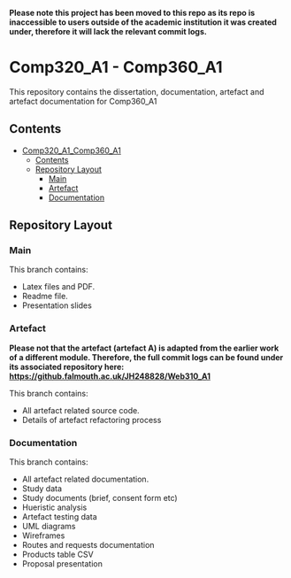 **Please note this project has been moved to this repo as its repo is inaccessible to users outside of the academic institution it was created under, therefore it will lack the relevant commit logs.**

# Comp320_A1 - Comp360_A1

This repository contains the dissertation, documentation, artefact and artefact documentation for Comp360_A1

## Contents

- [Comp320_A1_Comp360_A1](#Comp320-A1-Comp360-A1)
  - [Contents](#contents)
  - [Repository Layout](#repository-layout)
    - [Main](#main)
    - [Artefact](#artefact)
    - [Documentation](#documentation)

## Repository Layout

### Main

This branch contains:

- Latex files and PDF.
- Readme file.
- Presentation slides

### Artefact

**Please not that the artefact (artefact A) is adapted from the earlier work of a different module. Therefore, the full commit logs can be found under its associated repository here: https://github.falmouth.ac.uk/JH248828/Web310_A1**

This branch contains:

- All artefact related source code.
- Details of artefact refactoring process

### Documentation

This branch contains:

- All artefact related documentation.
- Study data
- Study documents (brief, consent form etc)
- Hueristic analysis
- Artefact testing data
- UML diagrams
- Wireframes
- Routes and requests documentation
- Products table CSV
- Proposal presentation
